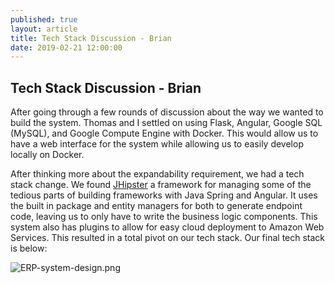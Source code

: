 ```yaml
---
published: true
layout: article
title: Tech Stack Discussion - Brian
date: 2019-02-21 12:00:00
---
```

## Tech Stack Discussion - Brian
After going through a few rounds of discussion about the way we wanted to build the system. Thomas and I settled on using Flask, Angular, Google SQL (MySQL), and Google Compute Engine with Docker. This would allow us to have a web interface for the system while allowing us to easily develop locally on Docker.

After thinking more about the expandability requirement, we had a tech stack change. We found [JHipster](https://jhipster.tech) a framework for managing some of the tedious parts of building frameworks with Java Spring and Angular. It uses the built in package and entity managers for both to generate endpoint code, leaving us to only have to write the business logic components. This system also has plugins to allow for easy cloud deployment to Amazon Web Services. This resulted in a total pivot on our tech stack. Our final tech stack is below:

![ERP-system-design.png]({{site.baseurl}}/contents/images/2019/02/ERP-system-design.png)

